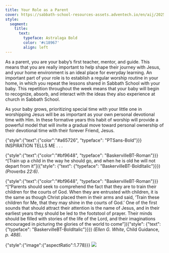 ```yaml
---
title: Your Role as a Parent
cover: https://sabbath-school-resources-assets.adventech.io/en/aij/2025-00-bb-pb/part-2-08-the-sabbath-school-curriculum-at-home/basket.png
style:
  segment:
    title:
      text:
        typeface: Astralaga Bold
        color: '#c18967'
        align: left
---
```


As a parent, you are your baby’s first teacher, mentor, and guide. This means that you are really important to help shape their journey with Jesus, and your home environment is an ideal place for everyday learning. An important part of your role is to establish a regular worship routine in your home, in which you repeat the lessons shared in Sabbath School with your baby. This repetition throughout the week means that your baby will begin to recognize, absorb, and interact with the ideas they also experience at church in Sabbath School.

As your baby grows, prioritizing special time with your little one in worshipping Jesus will be as important as your own personal devotional time with Him. In these formative years this habit of worship will provide a powerful model that will invite a gradual move toward personal ownership of their devotional time with their forever Friend, Jesus.

{"style":{"text":{"color":"#a65726", "typeface": "PTSans-Bold"}}}
INSPIRATION TELLS ME . . .

{"style":{"text":{"color":"#bf9648", "typeface": "BaskervilleBT-Roman"}}}
^[Train up a child in the way he should go, and when he is old he will not depart from it”]({"style": {"text": {"typeface": "BaskervilleBT-BoldItalic"}}}) _(Proverbs 22:6)_.

{"style":{"text":{"color":"#bf9648", "typeface": "BaskervilleBT-Roman"}}}
^[“Parents should seek to comprehend the fact that they are to train their children for the courts of God. When they are entrusted with children, it is the same as though Christ placed them in their arms and said, ‘Train these children for Me, that they may shine in the courts of God.’ One of the first sounds that should attract their attention is the name of Jesus, and in their earliest years they should be led to the footstool of prayer. Their minds should be filled with stories of the life of the Lord, and their imaginations encouraged in picturing the glories of the world to come”]({"style": {"text": {"typeface": "BaskervilleBT-BoldItalic"}}}) _(Ellen G. White_, Child Guidance, _p. 488)_.

{"style":{"image":{"aspectRatio":1.778}}}
![](https://sabbath-school-resources-assets.adventech.io/en/aij/2025-00-bb-pb/part-2-08-the-sabbath-school-curriculum-at-home/collage-8.png)